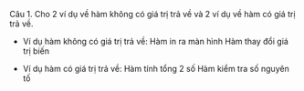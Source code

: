 Câu 1. Cho 2 ví dụ về hàm không có giá trị trả về và 2 ví dụ về hàm có giá trị trả về.

- Ví dụ hàm không có giá trị trả về:
Hàm in ra màn hình
Hàm thay đổi giá trị biến

- Ví dụ hàm có giá trị trả về:
Hàm tính tổng 2 số
Hàm kiểm tra số nguyên tố
